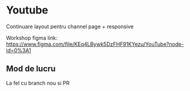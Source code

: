 # Youtube

Continuare layout pentru channel page + responsive

Workshop figma link: https://www.figma.com/file/KEq4LBywk5DzFHF91KYezu/YouTube?node-id=0%3A1

## Mod de lucru

La fel cu branch nou si PR
